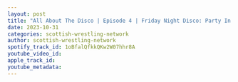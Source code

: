 ```yaml
---
layout: post
title: "All About The Disco | Episode 4 | Friday Night Disco: Party In Porty Preview"
date: 2023-10-31
categories: scottish-wrestling-network
author: scottish-wrestling-network
spotify_track_id: 1oBfalQfkkQKw2W07hhr8A
youtube_video_id: 
apple_track_id: 
youtube_metadata: 
---
```

